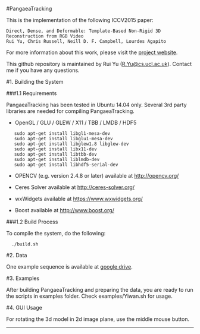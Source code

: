 #PangaeaTracking

This is the implementation of the following ICCV2015 paper:

    Direct, Dense, and Deformable: Template-Based Non-Rigid 3D Reconstruction from RGB Video
    Rui Yu, Chris Russell, Neill D. F. Campbell, Lourdes Agapito

For more information about this work, please visit the [project website](http://www0.cs.ucl.ac.uk/staff/R.Yu/direct_nrsfm/direct_nrsfm.html).

This github repository is maintained by Rui Yu (R.Yu@cs.ucl.ac.uk).
Contact me if you have any questions.

#1. Building the System

###1.1 Requirements

PangaeaTracking has been tested in Ubuntu 14.04 only. Several 3rd party libraries are needed for compiling PangaeaTracking.

  - OpenGL / GLU / GLEW / X11 / TBB / LMDB / HDF5
```
   sudo apt-get install libgl1-mesa-dev
   sudo apt-get install libglu1-mesa-dev
   sudo apt-get install libglew1.8 libglew-dev
   sudo apt-get install libx11-dev
   sudo apt-get install libtbb-dev
   sudo apt-get install liblmdb-dev
   sudo apt-get install libhdf5-serial-dev
```
  - OPENCV (e.g. version 2.4.8 or later)
    available at http://opencv.org/

  - Ceres Solver
    available at http://ceres-solver.org/

  - wxWidgets
    available at https://www.wxwidgets.org/

  - Boost
    available at http://www.boost.org/

###1.2 Build Process

  To compile the system, do the following:

```
  ./build.sh
```

#2. Data

One example sequence is available at [google drive](https://drive.google.com/drive/folders/0B8-9V4y1N7pxZExaMlE3bnc3Mzg).

#3. Examples

After building PangaeaTracking and preparing the data, you are ready to run the scripts in examples folder.
Check examples/Yiwan.sh for usage.

#4. GUI Usage

For rotating the 3d model in 2d image plane, use the middle mouse button.

------
